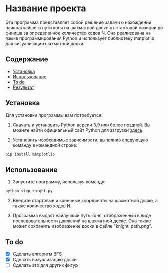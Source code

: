# Название проекта
Эта программа представляет собой решение задачи о нахождении наикратчайшего пути коня на шахматной доске от стартовой позиции до финиша за определенное количество ходов N. Она реализована на языке программирования Python и использует библиотеку matplotlib для визуализации шахматной доски.

## Содержание
- [Установка](#установка)
- [Использование](#Использование)
- [To do](#to-do)
- [Результат](#результат)

## Установка
Для установки программы вам потребуется:

1. Скачать и установить Python версии 3.9 или более поздней. Вы можете найти официальный сайт Python для загрузки [здесь](https://www.python.org/downloads/).

2. Установить необходимые зависимости, выполнив следующую команду в командной строке:
```bash
pip install matplotlib
```

## Использование
1. Запустите программу, используя команду:
```bash
python step_knight.py
```

2. Введите стартовые и конечные координаты на шахматной доске, а также количество ходов N.

3. Программа выдаст наилучший путь коня, отображенный в виде последовательности движений на шахматной доске. Она также может сохранить изображение доски в файле "knight_path.png".

## To do
- [x] Сделать алгоритм BFS
- [x] Сделать визуализацию доски
- [ ] Сделать это для других фигур
